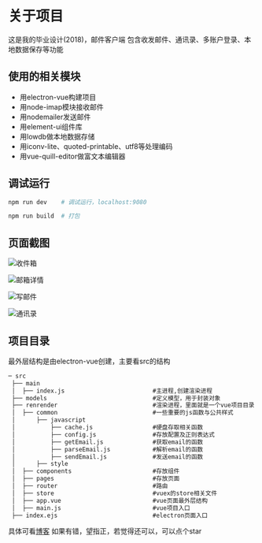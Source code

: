 # 关于项目

这是我的毕业设计(2018)，邮件客户端
包含收发邮件、通讯录、多账户登录、本地数据保存等功能

## 使用的相关模块

* 用electron-vue构建项目
* 用node-imap模块接收邮件
* 用nodemailer发送邮件
* 用element-ui组件库
* 用lowdb做本地数据存储
* 用iconv-lite、quoted-printable、utf8等处理编码
* 用vue-quill-editor做富文本编辑器

## 调试运行

``` bash
npm run dev    # 调试运行，localhost:9080

npm run build  # 打包
```

## 页面截图

![收件箱](https://ooooevan.github.io/2018/05/10/electron-vue%E9%82%AE%E4%BB%B6%E5%AE%A2%E6%88%B7%E7%AB%AF/inbox.jpg)

![邮箱详情](https://ooooevan.github.io/2018/05/10/electron-vue%E9%82%AE%E4%BB%B6%E5%AE%A2%E6%88%B7%E7%AB%AF/email-detail.jpg)

![写邮件](https://ooooevan.github.io/2018/05/10/electron-vue%E9%82%AE%E4%BB%B6%E5%AE%A2%E6%88%B7%E7%AB%AF/sent.jpg)

![通讯录](https://ooooevan.github.io/2018/05/10/electron-vue%E9%82%AE%E4%BB%B6%E5%AE%A2%E6%88%B7%E7%AB%AF/address-list.jpg)

## 项目目录

最外层结构是由electron-vue创建，主要看src的结构

``` md
─ src
 ├── main
 │  ├── index.js                         #主进程,创建渲染进程
 ├── models                              #定义模型，用于封装对象
 ├── renrender                           #渲染进程，里面就是一个vue项目目录
 │  ├── common                           #一些重要的js函数与公共样式
 │      ├── javascript
 │          ├── cache.js                 #硬盘存取相关函数
 │          ├── config.js                #存放配置及正则表达式
 │          ├── getEmail.js              #获取email的函数
 │          ├── parseEmail.js            #解析email的函数
 │          ├── sendEmail.js             #发送email的函数
 │      ├── style
 │  ├── components                       #存放组件
 │  ├── pages                            #存放页面
 │  ├── router                           #路由
 │  ├── store                            #vuex的store相关文件
 │  ├── app.vue                          #vue页面最外层结构
 │  ├── main.js                          #vue项目入口
 ├── index.ejs                           #electron页面入口
```

具体可看[博客](https://ooooevan.github.io/2018/05/10/electron-vue%E9%82%AE%E4%BB%B6%E5%AE%A2%E6%88%B7%E7%AB%AF/)
如果有错，望指正，若觉得还可以，可以点个star
